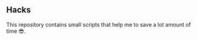 ## Hacks

This repository contains small scripts that help me to save a lot amount of time :sunglasses:.
